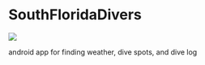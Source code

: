 SouthFloridaDivers
==================

<img src= "http://i.imgur.com/ZuT9BBn.jpg">

android app for finding weather, dive spots, and dive log

